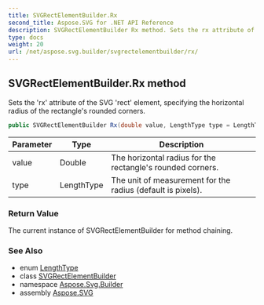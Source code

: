 ```yaml
---
title: SVGRectElementBuilder.Rx
second_title: Aspose.SVG for .NET API Reference
description: SVGRectElementBuilder Rx method. Sets the rx attribute of the SVG rect element specifying the horizontal radius of the rectangles rounded corners
type: docs
weight: 20
url: /net/aspose.svg.builder/svgrectelementbuilder/rx/
---
```

## SVGRectElementBuilder.Rx method

Sets the 'rx' attribute of the SVG 'rect' element, specifying the horizontal radius of the rectangle's rounded corners.

```csharp
public SVGRectElementBuilder Rx(double value, LengthType type = LengthType.Px)
```

| Parameter | Type | Description |
| --- | --- | --- |
| value | Double | The horizontal radius for the rectangle's rounded corners. |
| type | LengthType | The unit of measurement for the radius (default is pixels). |

### Return Value

The current instance of SVGRectElementBuilder for method chaining.

### See Also

* enum [LengthType](../../lengthtype/)
* class [SVGRectElementBuilder](../)
* namespace [Aspose.Svg.Builder](../../../aspose.svg.builder/)
* assembly [Aspose.SVG](../../../)
